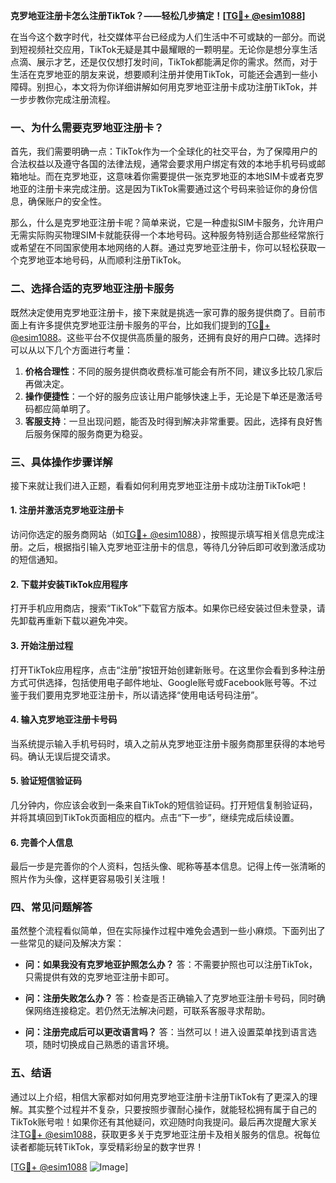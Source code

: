 **克罗地亚注册卡怎么注册TikTok？——轻松几步搞定！[[TG💪+ @esim1088](https://t.me/s/esim1088)]**

在当今这个数字时代，社交媒体平台已经成为人们生活中不可或缺的一部分。而说到短视频社交应用，TikTok无疑是其中最耀眼的一颗明星。无论你是想分享生活点滴、展示才艺，还是仅仅想打发时间，TikTok都能满足你的需求。然而，对于生活在克罗地亚的朋友来说，想要顺利注册并使用TikTok，可能还会遇到一些小障碍。别担心，本文将为你详细讲解如何用克罗地亚注册卡成功注册TikTok，并一步步教你完成注册流程。

### 一、为什么需要克罗地亚注册卡？

首先，我们需要明确一点：TikTok作为一个全球化的社交平台，为了保障用户的合法权益以及遵守各国的法律法规，通常会要求用户绑定有效的本地手机号码或邮箱地址。而在克罗地亚，这意味着你需要提供一张克罗地亚的本地SIM卡或者克罗地亚的注册卡来完成注册。这是因为TikTok需要通过这个号码来验证你的身份信息，确保账户的安全性。

那么，什么是克罗地亚注册卡呢？简单来说，它是一种虚拟SIM卡服务，允许用户无需实际购买物理SIM卡就能获得一个本地号码。这种服务特别适合那些经常旅行或希望在不同国家使用本地网络的人群。通过克罗地亚注册卡，你可以轻松获取一个克罗地亚本地号码，从而顺利注册TikTok。

### 二、选择合适的克罗地亚注册卡服务

既然决定使用克罗地亚注册卡，接下来就是挑选一家可靠的服务提供商了。目前市面上有许多提供克罗地亚注册卡服务的平台，比如我们提到的[TG💪+ @esim1088](https://t.me/s/esim1088)。这些平台不仅提供高质量的服务，还拥有良好的用户口碑。选择时可以从以下几个方面进行考量：

1. **价格合理性**：不同的服务提供商收费标准可能会有所不同，建议多比较几家后再做决定。
2. **操作便捷性**：一个好的服务应该让用户能够快速上手，无论是下单还是激活号码都应简单明了。
3. **客服支持**：一旦出现问题，能否及时得到解决非常重要。因此，选择有良好售后服务保障的服务商更为稳妥。

### 三、具体操作步骤详解

接下来就让我们进入正题，看看如何利用克罗地亚注册卡成功注册TikTok吧！

#### 1. 注册并激活克罗地亚注册卡

访问你选定的服务商网站（如[TG💪+ @esim1088](https://t.me/s/esim1088)），按照提示填写相关信息完成注册。之后，根据指引输入克罗地亚注册卡的信息，等待几分钟后即可收到激活成功的短信通知。

#### 2. 下载并安装TikTok应用程序

打开手机应用商店，搜索“TikTok”下载官方版本。如果你已经安装过但未登录，请先卸载再重新下载以避免冲突。

#### 3. 开始注册过程

打开TikTok应用程序，点击“注册”按钮开始创建新账号。在这里你会看到多种注册方式可供选择，包括使用电子邮件地址、Google账号或Facebook账号等。不过鉴于我们要用克罗地亚注册卡，所以请选择“使用电话号码注册”。

#### 4. 输入克罗地亚注册卡号码

当系统提示输入手机号码时，填入之前从克罗地亚注册卡服务商那里获得的本地号码。确认无误后提交请求。

#### 5. 验证短信验证码

几分钟内，你应该会收到一条来自TikTok的短信验证码。打开短信复制验证码，并将其填回到TikTok页面相应的框内。点击“下一步”，继续完成后续设置。

#### 6. 完善个人信息

最后一步是完善你的个人资料，包括头像、昵称等基本信息。记得上传一张清晰的照片作为头像，这样更容易吸引关注哦！

### 四、常见问题解答

虽然整个流程看似简单，但在实际操作过程中难免会遇到一些小麻烦。下面列出了一些常见的疑问及解决方案：

- **问：如果我没有克罗地亚护照怎么办？**
  答：不需要护照也可以注册TikTok，只需提供有效的克罗地亚注册卡即可。

- **问：注册失败怎么办？**
  答：检查是否正确输入了克罗地亚注册卡号码，同时确保网络连接稳定。若仍然无法解决问题，可联系客服寻求帮助。

- **问：注册完成后可以更改语言吗？**
  答：当然可以！进入设置菜单找到语言选项，随时切换成自己熟悉的语言环境。

### 五、结语

通过以上介绍，相信大家都对如何用克罗地亚注册卡注册TikTok有了更深入的理解。其实整个过程并不复杂，只要按照步骤耐心操作，就能轻松拥有属于自己的TikTok账号啦！如果你还有其他疑问，欢迎随时向我提问。最后再次提醒大家关注[TG💪+ @esim1088](https://t.me/s/esim1088)，获取更多关于克罗地亚注册卡及相关服务的信息。祝每位读者都能玩转TikTok，享受精彩纷呈的数字世界！

[[TG💪+ @esim1088](https://t.me/s/esim1088) ![Image](https://i.postimg.cc/4NQfJmqS/Snipaste-2025-05-13-00-14-12.png)]